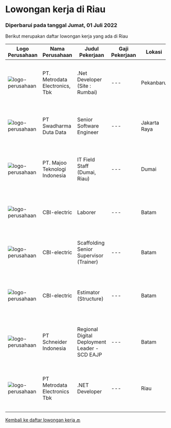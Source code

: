 
  # Lowongan kerja di Riau

  ### Diperbarui pada tanggal Jumat, 01 Juli 2022

  Berikut merupakan daftar lowongan kerja yang ada di Riau

  |Logo Perusahaan | Nama Perusahaan | Judul Pekerjaan | Gaji Pekerjaan | Lokasi | Deskripsi | Tanggal diunggah | Pranala |
  | -------------- | --------------- | --------------- | --------- | --------- | -------------- | ------- | ----------- |
  |![logo-perusahaan](https://image-service-cdn.seek.com.au/0d75518309b56a3cff39daa569b0ba02cc7a22f2/ee4dce1061f3f616224767ad58cb2fc751b8d2dc)|PT. Metrodata Electronics, Tbk|.Net Developer (Site : Rumbai)|---|Pekanbaru|We are looking for an experienced .NET Developer to join our team. If you have excellent programming skills and a passion for developing applications...|Minggu, 26 Juni 2022|https://www.jobstreet.co.id/id/job/.net-developer-site-%3A-rumbai-3924821?token=0~a13a46ab-4ce4-4bde-9be4-60e7231cf20a&sectionRank=1&jobId=jobstreet-id-job-3924821|
|![logo-perusahaan](https://image-service-cdn.seek.com.au/d44e24ea8df7f01da15345a414795777e59f4e7a/ee4dce1061f3f616224767ad58cb2fc751b8d2dc)|PT Swadharma Duta Data|Senior Software Engineer|---|Jakarta Raya|1.    Minimal 2 Tahun pengalaman sebagai programmer2.    Memahami konsep pengembangan aplikasi3.    Memahami konsep Microservices...|Jumat, 24 Juni 2022|https://www.jobstreet.co.id/id/job/senior-software-engineer-3932205?token=0~a13a46ab-4ce4-4bde-9be4-60e7231cf20a&sectionRank=2&jobId=jobstreet-id-job-3932205|
|![logo-perusahaan](https://image-service-cdn.seek.com.au/189bf52fde82636e38ad72262805fd31d41717ee/ee4dce1061f3f616224767ad58cb2fc751b8d2dc)|PT. Majoo Teknologi Indonesia|IT Field Staff (Dumai, Riau)|---|Dumai|Deskripsi Pekerjaan: Melakukan instalasi beserta pengaturan software dan hardware majoo. Memberikan edukasi (training) kepada staff / manager/ owner...|Kamis, 02 Juni 2022|https://www.jobstreet.co.id/id/job/it-field-staff-dumai-riau-3904917?token=0~a13a46ab-4ce4-4bde-9be4-60e7231cf20a&sectionRank=3&jobId=jobstreet-id-job-3904917|
|![logo-perusahaan](https://i.ibb.co/sqvTCh9/112815900-stock-vector-no-image-available-icon-flat-vector.webp)|CBI-electric|Laborer|---|Batam|Job Overview:Over-all responsibility is project execution of Laborer procedures activities.Key Tasks and Responsibilities: As per JD provided to HR...|Kamis, 30 Juni 2022|https://www.jobstreet.co.id/id/job/laborer-1031889497?token=0~a13a46ab-4ce4-4bde-9be4-60e7231cf20a&sectionRank=4&jobId=jobstreet-id-job-1031889497|
|![logo-perusahaan](https://i.ibb.co/sqvTCh9/112815900-stock-vector-no-image-available-icon-flat-vector.webp)|CBI-electric|Scaffolding Senior Supervisor (Trainer)|---|Batam|Job Overview:Over-all responsibility is project execution of Laborer procedures activities.Key Tasks and Responsibilities: As per JD provided to HR...|Kamis, 30 Juni 2022|https://www.jobstreet.co.id/id/job/scaffolding-senior-supervisor-trainer-1031929233?token=0~a13a46ab-4ce4-4bde-9be4-60e7231cf20a&sectionRank=5&jobId=jobstreet-id-job-1031929233|
|![logo-perusahaan](https://i.ibb.co/sqvTCh9/112815900-stock-vector-no-image-available-icon-flat-vector.webp)|CBI-electric|Estimator (Structure)|---|Batam|Job Overview:Hire experience estimator to handle project AFC estimate due to project requirementKey Tasks and Responsibilities: To estimate structural...|Kamis, 30 Juni 2022|https://www.jobstreet.co.id/id/job/estimator-structure-1031880074?token=0~a13a46ab-4ce4-4bde-9be4-60e7231cf20a&sectionRank=6&jobId=jobstreet-id-job-1031880074|
|![logo-perusahaan](https://image-service-cdn.seek.com.au/630e6f36eddf12aa2a9f090c449e02964b55a0a1/ee4dce1061f3f616224767ad58cb2fc751b8d2dc)|PT Schneider Indonesia|Regional Digital Deployment Leader - SCD EAJP|---|Batam|Regional Digital Deployment Leader - SCD EAJP-007UYPDo you dream of working in a company that is driven by a meaningful purpose? An inclusive company...|Rabu, 29 Juni 2022|https://www.jobstreet.co.id/id/job/regional-digital-deployment-leader-scd-eajp-1032202677?token=0~a13a46ab-4ce4-4bde-9be4-60e7231cf20a&sectionRank=7&jobId=jobstreet-id-job-1032202677|
|![logo-perusahaan](https://image-service-cdn.seek.com.au/0d75518309b56a3cff39daa569b0ba02cc7a22f2/ee4dce1061f3f616224767ad58cb2fc751b8d2dc)|PT Metrodata Electronics Tbk|.NET Developer|---|Riau|Qualification         Candidate must possess at least a Bachelor's Degree, Computer Science/Information Technology At least 1-2 year(s) of working...|Jumat, 17 Juni 2022|https://www.jobstreet.co.id/id/job/.net-developer-1031886481?token=0~a13a46ab-4ce4-4bde-9be4-60e7231cf20a&sectionRank=8&jobId=jobstreet-id-job-1031886481|


  [Kembali ke daftar lowongan kerja 🔙](../README.md#daftar-lowongan-kerja)
  